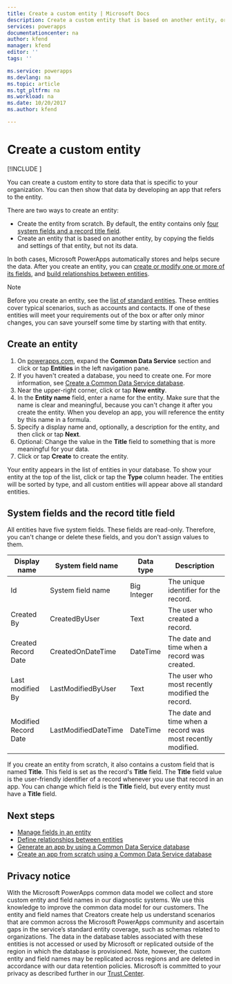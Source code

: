 ```yaml
---
title: Create a custom entity | Microsoft Docs
description: Create a custom entity that is based on another entity, or from scratch.
services: powerapps
documentationcenter: na
author: kfend
manager: kfend
editor: ''
tags: ''

ms.service: powerapps
ms.devlang: na
ms.topic: article
ms.tgt_pltfrm: na
ms.workload: na
ms.date: 10/20/2017
ms.author: kfend

---
```

# Create a custom entity

[!INCLUDE [](../../includes/new-version.md)]

You can create a custom entity to store data that is specific to your organization. You can then show that data by developing an app that refers to the entity.

There are two ways to create an entity:

* Create the entity from scratch. By default, the entity contains only [four system fields and a record title field](data-platform-create-entity.md#system-fields-and-the-record-title-field).
* Create an entity that is based on another entity, by copying the fields and settings of that entity, but not its data.

In both cases, Microsoft PowerApps automatically stores and helps secure the data. After you create an entity, you can [create or modify one or more of its fields](data-platform-manage-fields.md), and [build relationships between entities](data-platform-entity-lookup.md).

> [!NOTE]
> Before you create an entity, see the [list of standard entities](data-platform-intro.md#standard-entities). These entities cover typical scenarios, such as accounts and contacts. If one of these entities will meet your requirements out of the box or after only minor changes, you can save yourself some time by starting with that entity.

## Create an entity
1. On [powerapps.com](https://web.powerapps.com), expand the **Common Data Service** section and click or tap **Entities** in the left navigation pane.
2. If you haven't created a database, you need to create one. For more information, see [Create a Common Data Service database](create-database.md).
3. Near the upper-right corner, click or tap **New entity**.
4. In the **Entity name** field, enter a name for the entity. Make sure that the name is clear and meaningful, because you can't change it after you create the entity. When you develop an app, you will reference the entity by this name in a formula.
5. Specify a display name and, optionally, a description for the entity, and then click or tap **Next**.
6. Optional: Change the value in the **Title** field to something that is more meaningful for your data.
7. Click or tap **Create** to create the entity.

Your entity appears in the list of entities in your database. To show your entity at the top of the list, click or tap the **Type** column header. The entities will be sorted by type, and all custom entities will appear above all standard entities.

## System fields and the record title field
All entities have five system fields. These fields are read-only. Therefore, you can't change or delete these fields, and you don't assign values to them.

| Display name | System field name | Data type | Description |
| --- | --- | --- | --- |
| Id |System field name |Big Integer |The unique identifier for the record. |
| Created By |CreatedByUser |Text |The user who created a record. |
| Created Record Date |CreatedOnDateTime |DateTime |The date and time when a record was created. |
| Last modified By |LastModifiedByUser |Text |The user who most recently modified the record. |
| Modified Record Date |LastModifiedDateTime |DateTime |The date and time when a record was most recently modified. |

If you create an entity from scratch, it also contains a custom field that is named **Title**. This field is set as the record's **Title** field. The **Title** field value is the user-friendly identifier of a record whenever you use that record in an app. You can change which field is the **Title** field, but every entity must have a **Title** field.

## Next steps
* [Manage fields in an entity](data-platform-manage-fields.md)
* [Define relationships between entities](data-platform-entity-lookup.md)
* [Generate an app by using a Common Data Service database](data-platform-create-app.md)
* [Create an app from scratch using a Common Data Service database](data-platform-create-app-scratch.md)

## Privacy notice
With the Microsoft PowerApps common data model we collect and store custom entity and field names in our diagnostic systems.  We use this knowledge to improve the common data model for our customers. The entity and field names that Creators create help us understand scenarios that are common across the Microsoft PowerApps community and ascertain gaps in the service’s standard entity coverage, such as schemas related to organizations. The data in the database tables associated with these entities is not accessed or used by Microsoft or replicated outside of the region in which the database is provisioned. Note, however, the custom entity and field names may be replicated across regions and are deleted in accordance with our data retention policies. Microsoft is committed to your privacy as described further in our [Trust Center](https://www.microsoft.com/trustcenter/Privacy/default.aspx).

